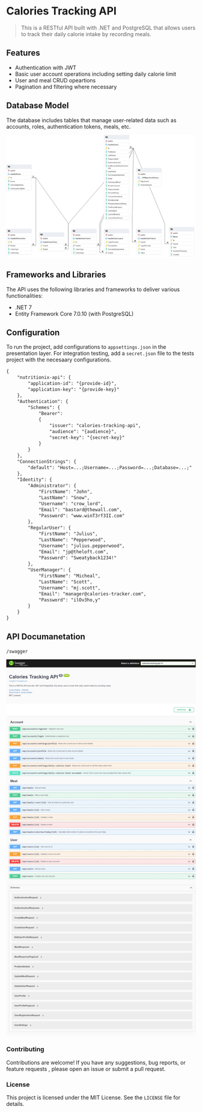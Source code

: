 # Calories Tracking API

> This is a RESTful API built with .NET and PostgreSQL that allows users to track their daily calorie intake by recording meals.

## Features

- Authentication with JWT
- Basic user account operations including setting daily calorie limit
- User and meal CRUD opeartions
- Pagination and filtering where necessary

## Database Model

The database includes tables that manage user-related data such as accounts, roles, authentication tokens, meals, etc.

![image](docs/erd.png)

## Frameworks and Libraries

The API uses the following libraries and frameworks to deliver various functionalities:

- .NET 7
- Entity Framework Core 7.0.10 (with PostgreSQL)

## Configuration

To run the project, add configurations to `appsettings.json` in the presentation layer. For integration testing, add a `secret.json` file to the tests project with the necesaary configurations.

```
{
    "nutritionix-api": {
        "application-id": "{provide-id}",
        "application-key": "{provide-key}"
    },
    "Authentication": {
        "Schemes": {
            "Bearer":
            {
                "issuer": "calories-tracking-api",
                "audience": "{audience}",
                "secret-key": "{secret-key}"
            }
        }
    },
    "ConnectionStrings": {
        "default": "Host=...;Username=...;Password=...;Database=...;"
    },
    "Identity": {
        "Administrator": {
            "FirstName": "John",
            "LastName": "Snow",
            "Username": "crow_lord",
            "Email": "bastard@thewall.com",
            "Password": "www.winT3rf3II.com"
        },
        "RegularUser": {
            "FirstName": "Julius",
            "LastName": "Pepperwood",
            "Username": "julius.pepperwood",
            "Email": "jp@theloft.com",
            "Password": "Sweatyback1234!"
        },
        "UserManager": {
            "FirstName": "Micheal",
            "LastName": "Scott",
            "Username": "mj.scott",
            "Email": "manager@calories-tracker.com",
            "Password": "ilOv3ho,y"
        }
    }
}
```

## API Documanetation

`/swagger`

![image](docs/endpoints.jpeg)

### Contributing

Contributions are welcome! If you have any suggestions, bug reports, or feature requests , please open an issue or submit a pull request.

### License

This project is licensed under the MIT License. See the `LICENSE` file for details. 